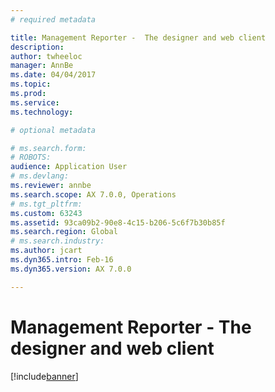 ```yaml
---
# required metadata

title: Management Reporter -  The designer and web client
description: 
author: twheeloc
manager: AnnBe
ms.date: 04/04/2017
ms.topic: 
ms.prod: 
ms.service: 
ms.technology: 

# optional metadata

# ms.search.form: 
# ROBOTS: 
audience: Application User
# ms.devlang: 
ms.reviewer: annbe
ms.search.scope: AX 7.0.0, Operations
# ms.tgt_pltfrm: 
ms.custom: 63243
ms.assetid: 93ca09b2-90e8-4c15-b206-5c6f7b30b85f
ms.search.region: Global
# ms.search.industry: 
ms.author: jcart
ms.dyn365.intro: Feb-16
ms.dyn365.version: AX 7.0.0

---
```


# Management Reporter -  The designer and web client

[!include[banner](../includes/banner.md)]








